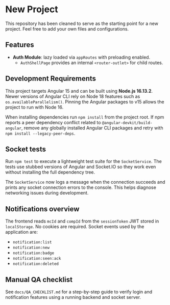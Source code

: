 # New Project

This repository has been cleaned to serve as the starting point for a new project. Feel free to add your own files and configurations.

## Features

- **Auth Module**: lazy loaded via `appRoutes` with preloading enabled.
  - `AuthShellPage` provides an internal `<router-outlet>` for child routes.

## Development Requirements

This project targets Angular 15 and can be built using **Node.js 16.13.2**.
Newer versions of Angular CLI rely on Node 18 features such as
`os.availableParallelism()`. Pinning the Angular packages to v15 allows the
project to run with Node 16.

When installing dependencies run `npm install` from the project root. If npm
reports a peer dependency conflict related to `@angular-devkit/build-angular`,
remove any globally installed Angular CLI packages and retry with
`npm install --legacy-peer-deps`.

## Socket tests

Run `npm test` to execute a lightweight test suite for the `SocketService`.
The tests use stubbed versions of Angular and Socket.IO so they work even
without installing the full dependency tree.

The `SocketService` now logs a message when the connection succeeds and prints
any socket connection errors to the console. This helps diagnose networking
issues during development.

## Notifications overview

The frontend reads `mcId` and `compId` from the `sessionToken` JWT stored in
`localStorage`. No cookies are required. Socket events used by the application
are:

- `notification:list`
- `notification:new`
- `notification:badge`
- `notification:seen:ack`
- `notification:deleted`

## Manual QA checklist

See `docs/QA_CHECKLIST.md` for a step-by-step guide to verify login and notification features using a running backend and socket server.
